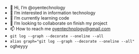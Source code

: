 - 👋 Hi, I’m @oyentechnology
- 👀 I’m interested in information technology
- 🌱 I’m currently learning code
- 💞️ I’m looking to collaborate on finish my project
- 📫 How to reach me oyentechnology@gmail.com
- `git log --graph --decorate --oneline --all`
- `alias graph="git log --graph --decorate --oneline --all"`
- ogheyyy

<!---
oyentechnology/oyentechnology is a ✨ special ✨ repository because its `README.md` (this file) appears on your GitHub profile.
You can click the Preview link to take a look at your changes.
--->
